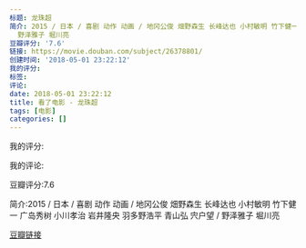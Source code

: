 ```yaml
---
标题: 龙珠超
简介: 2015 / 日本 / 喜剧 动作 动画 / 地冈公俊 畑野森生 长峰达也 小村敏明 竹下健一 广岛秀树 小川孝治 岩井隆央 羽多野浩平 青山弘 宍户望 /
  野泽雅子 堀川亮
豆瓣评分: '7.6'
链接: https://movie.douban.com/subject/26378801/
创建时间: '2018-05-01 23:22:12'
我的评分:
标签:
评论:
date: 2018-05-01 23:22:12
title: 看了电影 - 龙珠超
tags: [电影]
categories: []
---
```


我的评分:

我的评论:

豆瓣评分:7.6

简介:2015 / 日本 / 喜剧 动作 动画 / 地冈公俊 畑野森生 长峰达也 小村敏明 竹下健一 广岛秀树 小川孝治 岩井隆央 羽多野浩平 青山弘 宍户望 / 野泽雅子 堀川亮

[豆瓣链接](https://movie.douban.com/subject/26378801/)

